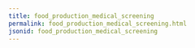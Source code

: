 ```yaml
---
title: food_production_medical_screening
permalink: food_production_medical_screening.html
jsonid: food_production_medical_screening
---
```

